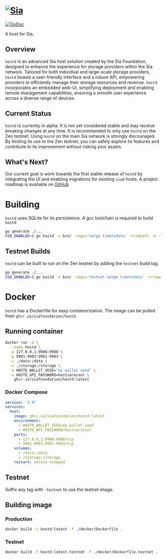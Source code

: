 # [![Sia](https://sia.tech/banners/sia-banner-hostd.png)](http://sia.tech)

[![GoDoc](https://godoc.org/go.sia.tech/hostd?status.svg)](https://godoc.org/go.sia.tech/hostd)

A host for Sia.

## Overview

`hostd` is an advanced Sia host solution created by the Sia Foundation, designed
to enhance the experience for storage providers within the Sia network. Tailored
for both individual and large-scale storage providers, `hostd` boasts a
user-friendly interface and a robust API, empowering providers to efficiently
manage their storage resources and revenue. `hostd` incorporates an embedded
web-UI, simplifying deployment and enabling remote management capabilities,
ensuring a smooth user experience across a diverse range of devices.

## Current Status

`hostd` is currently in alpha. It is not yet considered stable and may receive breaking changes at any time. It is recommended to only use `hostd` on the Zen testnet. Using `hostd` on the main Sia network is strongly discouraged. By limiting its use to the Zen testnet, you can safely explore its features and contribute to its improvement without risking your assets.

## What's Next?

Our current goal is work towards the first stable release of `hostd` by integrating the UI and enabling migrations for existing `siad` hosts. A project roadmap is available on [GitHub](https://github.com/orgs/SiaFoundation/projects/3)

# Building

`hostd` uses SQLite for its persistence. A gcc toolchain is required to build `hostd`

```sh
go generate ./...
CGO_ENABLED=1 go build -o bin/ -tags='netgo timetzdata' -trimpath -a -ldflags '-s -w'  ./cmd/hostd
```

## Testnet Builds

`hostd` can be built to run on the Zen testnet by adding the `testnet` build tag.

```sh
go generate ./...
CGO_ENABLED=1 go build -o bin/ -tags='testnet netgo timetzdata' -trimpath -a -ldflags '-s -w'  ./cmd/hostd
```

# Docker

`hostd` has a Dockerfile for easy containerization. The image can be pulled from `ghcr.io/siafoundation/hostd`.

## Running container

```sh
docker run -d \
  --name hostd \
  -p 127.0.0.1:9980:9980 \
  -p 9981-9983:9981-9983 \
  -v ./data:/data \
  -v ./storage:/storage \
  -e HOSTD_WALLET_SEED="my wallet seed" \
  -e HOSTD_API_PASSWORD=hostsarecool \
    ghcr.io/siafoundation/hostd:latest
```

### Docker Compose

```yml
version: "3.9"
services:
  host:
    image: ghcr.io/siafoundation/hostd:latest
    environment:
      - HOSTD_WALLET_SEED=my wallet seed
      - HOSTD_API_PASSWORD=hostsarecool
    ports:
      - 127.0.0.1:9980:9980/tcp
      - 9981-9983:9981-9983/tcp
    volumes:
      - /data:/data
      - /storage:/storage
    restart: unless-stopped
```

## Testnet

Suffix any tag with `-testnet` to use the testnet image.

## Building image

### Production

```sh
docker build -t hostd:latest -f ./docker/Dockerfile .
```

### Testnet

```sh
docker build -t hostd:latest-testnet -f ./docker/Dockerfile.testnet .
```
